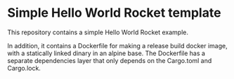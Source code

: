 # Simple Hello World Rocket template

This repository contains a simple Hello World Rocket example.

In addition, it contains a Dockerfile for making a release build
docker image, with a statically linked dinary in an alpine base. The
Dockerfile has a separate dependencies layer that only depends on the
Cargo.toml and Cargo.lock.